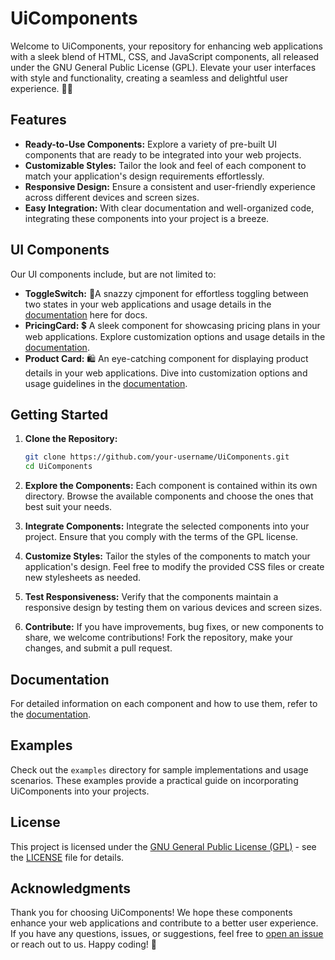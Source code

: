 # UiComponents

Welcome to UiComponents, your repository for enhancing web applications with a sleek blend of HTML, CSS, and JavaScript components, all released under the GNU General Public License (GPL). Elevate your user interfaces with style and functionality, creating a seamless and delightful user experience. 🚀✨

## Features

- **Ready-to-Use Components:** Explore a variety of pre-built UI components that are ready to be integrated into your web projects.
- **Customizable Styles:** Tailor the look and feel of each component to match your application's design requirements effortlessly.
- **Responsive Design:** Ensure a consistent and user-friendly experience across different devices and screen sizes.
- **Easy Integration:** With clear documentation and well-organized code, integrating these components into your project is a breeze.

## UI Components

Our UI components include, but are not limited to:

- **ToggleSwitch:** 🔀A snazzy cjmponent for effortless toggling between two states in your web applications and usage details in the [documentation](docs/components/ToggleSwitch.md) here for docs.
- **PricingCard:** 💲 A sleek component for showcasing pricing plans in your web applications. Explore customization options and usage details in the [documentation](docs/components/PricingCard.md).
- **Product Card:** 🛍️ An eye-catching component for displaying product details in your web applications. Dive into customization options and usage guidelines in the [documentation](docs/components/ProductCard.md).

## Getting Started

1. **Clone the Repository:**

   ```bash
   git clone https://github.com/your-username/UiComponents.git
   cd UiComponents
   ```

2. **Explore the Components:**
   Each component is contained within its own directory. Browse the available components and choose the ones that best suit your needs.

3. **Integrate Components:**
   Integrate the selected components into your project. Ensure that you comply with the terms of the GPL license.

4. **Customize Styles:**
   Tailor the styles of the components to match your application's design. Feel free to modify the provided CSS files or create new stylesheets as needed.

5. **Test Responsiveness:**
   Verify that the components maintain a responsive design by testing them on various devices and screen sizes.

6. **Contribute:**
   If you have improvements, bug fixes, or new components to share, we welcome contributions! Fork the repository, make your changes, and submit a pull request.

## Documentation

For detailed information on each component and how to use them, refer to the [documentation](docs/README.md).

## Examples

Check out the `examples` directory for sample implementations and usage scenarios. These examples provide a practical guide on incorporating UiComponents into your projects.

## License

This project is licensed under the [GNU General Public License (GPL)](LICENSE) - see the [LICENSE](LICENSE) file for details.

## Acknowledgments

Thank you for choosing UiComponents! We hope these components enhance your web applications and contribute to a better user experience. If you have any questions, issues, or suggestions, feel free to [open an issue](https://github.com/Srinath10X/UiComponents/issues) or reach out to us. Happy coding! 🌟
